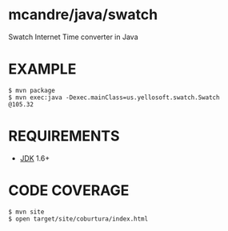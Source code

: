 # mcandre/java/swatch

Swatch Internet Time converter in Java

# EXAMPLE

```
$ mvn package
$ mvn exec:java -Dexec.mainClass=us.yellosoft.swatch.Swatch
@105.32
```

# REQUIREMENTS

* [JDK](http://www.oracle.com/technetwork/java/javase/downloads/index.html) 1.6+

# CODE COVERAGE

```
$ mvn site
$ open target/site/coburtura/index.html
```
